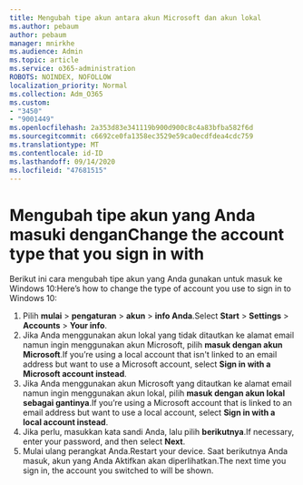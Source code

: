 ```yaml
---
title: Mengubah tipe akun antara akun Microsoft dan akun lokal
ms.author: pebaum
author: pebaum
manager: mnirkhe
ms.audience: Admin
ms.topic: article
ms.service: o365-administration
ROBOTS: NOINDEX, NOFOLLOW
localization_priority: Normal
ms.collection: Adm_O365
ms.custom:
- "3450"
- "9001449"
ms.openlocfilehash: 2a353d83e341119b900d900c8c4a83bfba582f6d
ms.sourcegitcommit: c6692ce0fa1358ec3529e59ca0ecdfdea4cdc759
ms.translationtype: MT
ms.contentlocale: id-ID
ms.lasthandoff: 09/14/2020
ms.locfileid: "47681515"
---
```

# <a name="change-the-account-type-that-you-sign-in-with"></a><span data-ttu-id="db11a-102">Mengubah tipe akun yang Anda masuki dengan</span><span class="sxs-lookup"><span data-stu-id="db11a-102">Change the account type that you sign in with</span></span>

<span data-ttu-id="db11a-103">Berikut ini cara mengubah tipe akun yang Anda gunakan untuk masuk ke Windows 10:</span><span class="sxs-lookup"><span data-stu-id="db11a-103">Here’s how to change the type of account you use to sign in to Windows 10:</span></span>

1. <span data-ttu-id="db11a-104">Pilih **mulai**  >  **pengaturan**  >  **akun**  >  **info Anda**.</span><span class="sxs-lookup"><span data-stu-id="db11a-104">Select **Start** > **Settings** > **Accounts** > **Your info**.</span></span>
2. <span data-ttu-id="db11a-105">Jika Anda menggunakan akun lokal yang tidak ditautkan ke alamat email namun ingin menggunakan akun Microsoft, pilih **masuk dengan akun Microsoft**.</span><span class="sxs-lookup"><span data-stu-id="db11a-105">If you’re using a local account that isn't linked to an email address but want to use a Microsoft account, select **Sign in with a Microsoft account instead**.</span></span>
3. <span data-ttu-id="db11a-106">Jika Anda menggunakan akun Microsoft yang ditautkan ke alamat email namun ingin menggunakan akun lokal, pilih **masuk dengan akun lokal sebagai gantinya**.</span><span class="sxs-lookup"><span data-stu-id="db11a-106">If you’re using a Microsoft account that is linked to an email address but want to use a local account, select **Sign in with a local account instead**.</span></span>
4. <span data-ttu-id="db11a-107">Jika perlu, masukkan kata sandi Anda, lalu pilih **berikutnya**.</span><span class="sxs-lookup"><span data-stu-id="db11a-107">If necessary, enter your password, and then select **Next**.</span></span>
5. <span data-ttu-id="db11a-108">Mulai ulang perangkat Anda.</span><span class="sxs-lookup"><span data-stu-id="db11a-108">Restart your device.</span></span> <span data-ttu-id="db11a-109">Saat berikutnya Anda masuk, akun yang Anda Aktifkan akan diperlihatkan.</span><span class="sxs-lookup"><span data-stu-id="db11a-109">The next time you sign in, the account you switched to will be shown.</span></span>